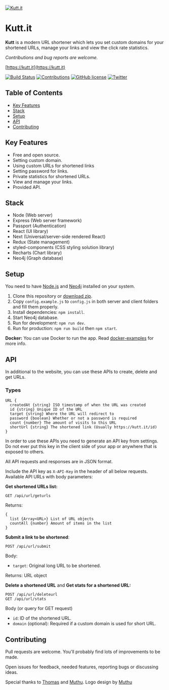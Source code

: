 <a href="https://kutt.it" title="kutt.it"><img src="https://camo.githubusercontent.com/073e709d02d3cf6ee5439ee6ce0bb0895f9f3733/687474703a2f2f6f6936372e74696e797069632e636f6d2f3636797a346f2e6a7067" alt="Kutt.it"></a>

# Kutt.it

**Kutt** is a modern URL shortener which lets you set custom domains for your shortened URLs, manage your links and view the click rate statistics.

*Contributions and bug reports are welcome.*

[https://kutt.it](https://kutt.it)

[![Build Status](https://travis-ci.org/thedevs-network/kutt.svg?branch=develop)](https://travis-ci.org/thedevs-network/kutt)
[![Contributions](https://img.shields.io/badge/contributions-welcome-brightgreen.svg)](https://github.com/thedevs-network/kutt/#contributing)
[![GitHub license](https://img.shields.io/github/license/thedevs-network/kutt.svg)](https://github.com/thedevs-network/kutt/blob/develop/LICENSE)
[![Twitter](https://img.shields.io/twitter/url/https/github.com/thedevs-network/kutt/.svg?style=social)](https://twitter.com/intent/tweet?text=Wow:&url=https%3A%2F%2Fgithub.com%2Fthedevs-network%2Fkutt%2F)

## Table of Contents
* [Key Features](#key-features)
* [Stack](#stack)
* [Setup](#setup)
* [API](#api)
* [Contributing](#contributing)

## Key Features
* Free and open source.
* Setting custom domain.
* Using custom URLs for shortened links
* Setting password for links.
* Private statistics for shortened URLs.
* View and manage your links.
* Provided API.

## Stack
* Node (Web server)
* Express (Web server framework)
* Passport (Authentication)
* React (UI library)
* Next (Universal/server-side rendered React)
* Redux (State management)
* styled-components (CSS styling solution library)
* Recharts (Chart library)
* Neo4j (Graph database)

## Setup
You need to have [Node.js](https://nodejs.org/) and [Neo4j](https://neo4j.com/) installed on your system.

1. Clone this repository or [download zip](https://github.com/thedevs-network/kutt/archive/master.zip).
2. Copy `config.example.js` to `config.js` in both server and client folders and fill them properly.
3. Install dependencies: `npm install`.
4. Start Neo4j database.
5. Run for development: `npm run dev`.
6. Run for production: `npm run build` then `npm start`.

**Docker:** You can use Docker to run the app. Read [docker-examples](/docker-examples) for more info.

## API
In additional to the website, you can use these APIs to create, delete and get URLs.

### Types

```
URL {
  createdAt {string} ISO timestamp of when the URL was created
  id {string} Unique ID of the URL
  target {string} Where the URL will redirect to
  password {boolean} Whether or not a password is required
  count {number} The amount of visits to this URL
  shortUrl {string} The shortened link (Usually https://kutt.it/id)
}
```

In order to use these APIs you need to generate an API key from settings. Do not ever put this key in the client side of your app or anywhere that is exposed to others.

All API requests and responses are in JSON format.

Include the API key as `X-API-Key` in the header of all below requests. Available API URLs with body parameters:

**Get shortened URLs list:**
```
GET /api/url/geturls
```

Returns:
```
{
  list {Array<URL>} List of URL objects
  countAll {number} Amount of items in the list
}
```

**Submit a link to be shortened**:
```
POST /api/url/submit
```
Body:
  * `target`: Original long URL to be shortened.

Returns: URL object

**Delete a shortened URL** and **Get stats for a shortened URL:**
```
POST /api/url/deleteurl
GET /api/url/stats
```
Body (or query for GET request)
  * `id`: ID of the shortened URL.
  * `domain` (optional):  Required if a custom domain is used for short URL.

## Contributing
Pull requests are welcome. You'll probably find lots of improvements to be made.

Open issues for feedback, needed features, reporting bugs or discussing ideas.

Special thanks to [Thomas](https://github.com/trgwii) and [Muthu](https://github.com/MKRhere). Logo design by [Muthu](https://github.com/MKRhere)
